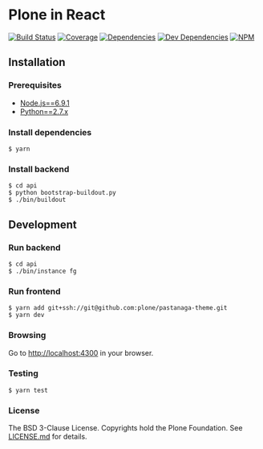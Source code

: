 Plone in React
==============

[![Build Status](https://travis-ci.org/plone/plone-react.svg?branch=master)](https://travis-ci.org/plone/plone-react)
[![Coverage](https://img.shields.io/coveralls/plone/plone-react.svg)](https://coveralls.io/github/plone/plone-react)
[![Dependencies](https://img.shields.io/david/plone/plone-react.svg)](https://github.com/plone/plone-react/blob/master/package.json)
[![Dev Dependencies](https://img.shields.io/david/dev/plone/plone-react.svg)](https://github.com/plone/plone-react/blob/master/package.json)
[![NPM](https://img.shields.io/npm/v/@plone/plone-react.svg)](https://www.npmjs.com/package/@plone/plone-react)

## Installation

### Prerequisites
* [Node.js==6.9.1](https://nodejs.org/)
* [Python==2.7.x](https://python.org/)

### Install dependencies

    $ yarn

### Install backend

    $ cd api
    $ python bootstrap-buildout.py
    $ ./bin/buildout

## Development

### Run backend

    $ cd api
    $ ./bin/instance fg

### Run frontend

	$ yarn add git+ssh://git@github.com:plone/pastanaga-theme.git
    $ yarn dev

### Browsing

Go to [http://localhost:4300](http://localhost:4300) in your browser.

### Testing

    $ yarn test

### License

The BSD 3-Clause License. Copyrights hold the Plone Foundation.
See [LICENSE.md](LICENSE.md) for details.
